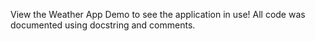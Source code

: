 View the Weather App Demo to see the application in use! All code was documented using docstring and comments.
